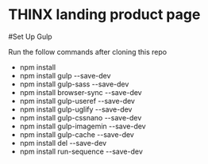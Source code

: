 # THINX landing product page

#Set Up Gulp

Run the follow commands after cloning this repo

- npm install
- npm install gulp --save-dev
- npm install gulp-sass --save-dev
- npm install browser-sync --save-dev
- npm install gulp-useref --save-dev
- npm install gulp-uglify --save-dev
- npm install gulp-cssnano --save-dev
- npm install gulp-imagemin --save-dev
- npm install gulp-cache --save-dev
- npm install del --save-dev
- npm install run-sequence --save-dev

